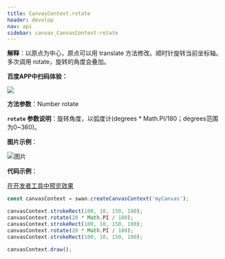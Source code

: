 ```yaml
---
title: CanvasContext.rotate
header: develop
nav: api
sidebar: canvas_CanvasContext-rotate
---
```


 


**解释**：以原点为中心，原点可以用 translate 方法修改。顺时针旋转当前坐标轴。多次调用 rotate，旋转的角度会叠加。

**百度APP中扫码体验：**

<img src="https://b.bdstatic.com/miniapp/assets/images/doc_demo/pages_createCanvasContext.png"  class="demo-qrcode-image" />

**方法参数**：Number rotate 

**`rotate` 参数说明**：旋转角度，以弧度计(degrees * Math.PI/180；degrees范围为0~360)。

**图片示例**：

![图片](../../../../img/rotate.png)

**代码示例**：

<a href="swanide://fragment/b33903f1e7561b351e0e560c3ff5273c1573723721593" title="在开发者工具中预览效果" target="_self">在开发者工具中预览效果</a>

```js
const canvasContext = swan.createCanvasContext('myCanvas');

canvasContext.strokeRect(100, 10, 150, 100);
canvasContext.rotate(20 * Math.PI / 180);
canvasContext.strokeRect(100, 10, 150, 100);
canvasContext.rotate(20 * Math.PI / 180);
canvasContext.strokeRect(100, 10, 150, 100);

canvasContext.draw();
```



